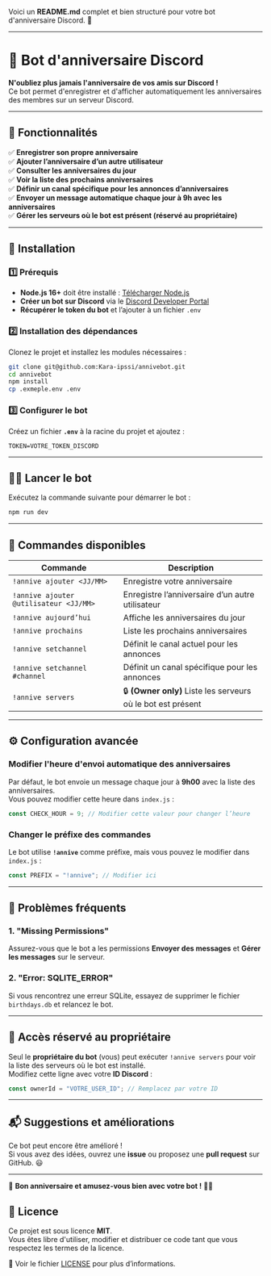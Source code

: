 Voici un **README.md** complet et bien structuré pour votre bot d'anniversaire Discord. 🚀

---

# 🎂 Bot d'anniversaire Discord

**N'oubliez plus jamais l'anniversaire de vos amis sur Discord !**  
Ce bot permet d'enregistrer et d'afficher automatiquement les anniversaires des membres sur un serveur Discord.

---

## 🚀 **Fonctionnalités**

✅ **Enregistrer son propre anniversaire**  
✅ **Ajouter l’anniversaire d’un autre utilisateur**  
✅ **Consulter les anniversaires du jour**  
✅ **Voir la liste des prochains anniversaires**  
✅ **Définir un canal spécifique pour les annonces d’anniversaires**  
✅ **Envoyer un message automatique chaque jour à 9h avec les anniversaires**  
✅ **Gérer les serveurs où le bot est présent (réservé au propriétaire)**

---

## 📌 **Installation**

### **1️⃣ Prérequis**

-   **Node.js 16+** doit être installé : [Télécharger Node.js](https://nodejs.org/)
-   **Créer un bot sur Discord** via le [Discord Developer Portal](https://discord.com/developers/applications)
-   **Récupérer le token du bot** et l’ajouter à un fichier `.env`

### **2️⃣ Installation des dépendances**

Clonez le projet et installez les modules nécessaires :

```sh
git clone git@github.com:Kara-ipssi/annivebot.git
cd annivebot
npm install
cp .exmeple.env .env
```

### **3️⃣ Configurer le bot**

Créez un fichier **`.env`** à la racine du projet et ajoutez :

```
TOKEN=VOTRE_TOKEN_DISCORD
```

---

## 🏃‍♂️ **Lancer le bot**

Exécutez la commande suivante pour démarrer le bot :

```sh
npm run dev
```

---

## 📜 **Commandes disponibles**

| Commande                               | Description                                                  |
| -------------------------------------- | ------------------------------------------------------------ |
| `!annive ajouter <JJ/MM>`              | Enregistre votre anniversaire                                |
| `!annive ajouter @utilisateur <JJ/MM>` | Enregistre l’anniversaire d’un autre utilisateur             |
| `!annive aujourd’hui`                  | Affiche les anniversaires du jour                            |
| `!annive prochains`                    | Liste les prochains anniversaires                            |
| `!annive setchannel`                   | Définit le canal actuel pour les annonces                    |
| `!annive setchannel #channel`          | Définit un canal spécifique pour les annonces                |
| `!annive servers`                      | 🔒 **(Owner only)** Liste les serveurs où le bot est présent |

---

## ⚙️ **Configuration avancée**

### **Modifier l'heure d'envoi automatique des anniversaires**

Par défaut, le bot envoie un message chaque jour à **9h00** avec la liste des anniversaires.  
Vous pouvez modifier cette heure dans `index.js` :

```javascript
const CHECK_HOUR = 9; // Modifier cette valeur pour changer l’heure
```

### **Changer le préfixe des commandes**

Le bot utilise **`!annive`** comme préfixe, mais vous pouvez le modifier dans `index.js` :

```javascript
const PREFIX = "!annive"; // Modifier ici
```

---

## 🔧 **Problèmes fréquents**

### **1. "Missing Permissions"**

Assurez-vous que le bot a les permissions **Envoyer des messages** et **Gérer les messages** sur le serveur.

### **2. "Error: SQLITE_ERROR"**

Si vous rencontrez une erreur SQLite, essayez de supprimer le fichier `birthdays.db` et relancez le bot.

---

## 👑 **Accès réservé au propriétaire**

Seul le **propriétaire du bot** (vous) peut exécuter `!annive servers` pour voir la liste des serveurs où le bot est installé.  
Modifiez cette ligne avec votre **ID Discord** :

```javascript
const ownerId = "VOTRE_USER_ID"; // Remplacez par votre ID
```

---

## 📬 **Suggestions et améliorations**

Ce bot peut encore être amélioré !  
Si vous avez des idées, ouvrez une **issue** ou proposez une **pull request** sur GitHub. 😃

---

🚀 **Bon anniversaire et amusez-vous bien avec votre bot !** 🎉🥳

## 📝 Licence

Ce projet est sous licence **MIT**.  
Vous êtes libre d'utiliser, modifier et distribuer ce code tant que vous respectez les termes de la licence.

📄 Voir le fichier [LICENSE](LICENSE) pour plus d’informations.

